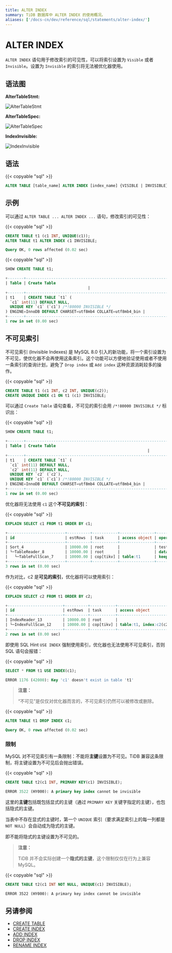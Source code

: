 ```yaml
---
title: ALTER INDEX
summary: TiDB 数据库中 ALTER INDEX 的使用概况。
aliases: ['/docs-cn/dev/reference/sql/statements/alter-index/']
---
```


# ALTER INDEX

`ALTER INDEX` 语句用于修改索引的可见性，可以将索引设置为 `Visible` 或者 `Invisible`。设置为 `Invisible` 的索引将无法被优化器使用。

## 语法图

**AlterTableStmt:**

![AlterTableStmt](/media/sqlgram/AlterTableStmt.png)

**AlterTableSpec:**

![AlterTableSpec](/media/sqlgram/AlterTableSpec.png)

**IndexInvisible:**

![IndexInvisible](/media/sqlgram/IndexInvisible.png)

## 语法

{{< copyable "sql" >}}

```sql
ALTER TABLE [table_name] ALTER INDEX [index_name] {VISIBLE | INVISIBLE}
```

## 示例

可以通过 `ALTER TABLE ... ALTER INDEX ...` 语句，修改索引的可见性：

{{< copyable "sql" >}}

```sql
CREATE TABLE t1 (c1 INT, UNIQUE(c1));
ALTER TABLE t1 ALTER INDEX c1 INVISIBLE;
```

```sql
Query OK, 0 rows affected (0.02 sec)
```

{{< copyable "sql" >}}

```sql
SHOW CREATE TABLE t1;
```

```sql
+-------+------------------------------------------------------------------------------------------------------------------------------------------------------------------------------------------+
| Table | Create Table
                                    |
+-------+------------------------------------------------------------------------------------------------------------------------------------------------------------------------------------------+
| t1    | CREATE TABLE `t1` (
  `c1` int(11) DEFAULT NULL,
  UNIQUE KEY `c1` (`c1`) /*!80000 INVISIBLE */
) ENGINE=InnoDB DEFAULT CHARSET=utf8mb4 COLLATE=utf8mb4_bin |
+-------+------------------------------------------------------------------------------------------------------------------------------------------------------------------------------------------+
1 row in set (0.00 sec)
```

## 不可见索引

不可见索引 (Invisible Indexes) 是 MySQL 8.0 引入的新功能，将一个索引设置为不可见，使优化器不会再使用这条索引。这个功能可以方便地验证使用或者不使用一条索引的查询计划，避免了 `Drop index` 或 `Add index` 这种资源消耗较多的操作。

{{< copyable "sql" >}}

```sql
CREATE TABLE t1 (c1 INT, c2 INT, UNIQUE(c2));
CREATE UNIQUE INDEX c1 ON t1 (c1) INVISIBLE;
```

可以通过 `Create Table` 语句查看，不可见的索引会用 `/*!80000 INVISIBLE */` 标识出：

{{< copyable "sql" >}}

```sql
SHOW CREATE TABLE t1;
```

```sql
+-------+--------------------------------------------------------------------------------------------------------------------------------------------------------------------------------------------------------------------+
| Table | Create Table
                                                              |
+-------+--------------------------------------------------------------------------------------------------------------------------------------------------------------------------------------------------------------------+
| t1    | CREATE TABLE `t1` (
  `c1` int(11) DEFAULT NULL,
  `c2` int(11) DEFAULT NULL,
  UNIQUE KEY `c2` (`c2`),
  UNIQUE KEY `c1` (`c1`) /*!80000 INVISIBLE */
) ENGINE=InnoDB DEFAULT CHARSET=utf8mb4 COLLATE=utf8mb4_bin |
+-------+--------------------------------------------------------------------------------------------------------------------------------------------------------------------------------------------------------------------+
1 row in set (0.00 sec)
```

优化器将无法使用 `c1` 这个**不可见的索引**：

{{< copyable "sql" >}}

```sql
EXPLAIN SELECT c1 FROM t1 ORDER BY c1; 
```

```sql
+-------------------------+----------+-----------+---------------+--------------------------------+
| id                      | estRows  | task      | access object | operator info                  |
+-------------------------+----------+-----------+---------------+--------------------------------+
| Sort_4                  | 10000.00 | root      |               | test.t1.c1:asc                 |
| └─TableReader_8         | 10000.00 | root      |               | data:TableFullScan_7           |
|   └─TableFullScan_7     | 10000.00 | cop[tikv] | table:t1      | keep order:false, stats:pseudo |
+-------------------------+----------+-----------+---------------+--------------------------------+
3 rows in set (0.00 sec)
```

作为对比，c2 是**可见的索引**，优化器将可以使用索引：

{{< copyable "sql" >}}

```sql
EXPLAIN SELECT c2 FROM t1 ORDER BY c2; 
```

```sql
+------------------------+----------+-----------+------------------------+-------------------------------+
| id                     | estRows  | task      | access object          | operator info                 |
+------------------------+----------+-----------+------------------------+-------------------------------+
| IndexReader_13         | 10000.00 | root      |                        | index:IndexFullScan_12        |
| └─IndexFullScan_12     | 10000.00 | cop[tikv] | table:t1, index:c2(c2) | keep order:true, stats:pseudo |
+------------------------+----------+-----------+------------------------+-------------------------------+
2 rows in set (0.00 sec)
```

即使用 SQL Hint `USE INDEX` 强制使用索引，优化器也无法使用不可见索引，否则 SQL 语句会报错：

{{< copyable "sql" >}}

```sql
SELECT * FROM t1 USE INDEX(c1);
```

```sql
ERROR 1176 (42000): Key 'c1' doesn't exist in table 't1'
```

> **注意：**
>
> “不可见”是仅仅对优化器而言的，不可见索引仍然可以被修改或删除。

{{< copyable "sql" >}}

```sql
ALTER TABLE t1 DROP INDEX c1;
```

```sql
Query OK, 0 rows affected (0.02 sec)
```

### 限制

MySQL 对不可见索引有一条限制：不能将**主键**设置为不可见。TiDB 兼容这条限制，将主键设置为不可见后会抛出错误。

{{< copyable "sql" >}}

```sql
CREATE TABLE t2(c1 INT, PRIMARY KEY(c1) INVISIBLE);
```

```sql
ERROR 3522 (HY000): A primary key index cannot be invisible
```

这里的**主键**包括既包括显式的主键（通过 `PRIMARY KEY` 关键字指定的主键），也包括隐式的主键。

当表中不存在显式的主键时，第一个 `UNIQUE` 索引（要求满足索引上的每一列都是 `NOT NULL`）会自动成为隐式的主键。

即不能将隐式的主键设置为不可见的。

> **注意：**
>
> TiDB 并不会实际创建一个**隐式的主键**，这个限制仅仅在行为上兼容 MySQL。

{{< copyable "sql" >}}

```sql
CREATE TABLE t2(c1 INT NOT NULL, UNIQUE(c1) INVISIBLE);
```

```                                                                                                 
ERROR 3522 (HY000): A primary key index cannot be invisible
```

## 另请参阅

* [CREATE TABLE](/sql-statements/sql-statement-create-table.md)
* [CREATE INDEX](/sql-statements/sql-statement-create-index.md)
* [ADD INDEX](/sql-statements/sql-statement-add-index.md)
* [DROP INDEX](/sql-statements/sql-statement-drop-index.md)
* [RENAME INDEX](/sql-statements/sql-statement-rename-index.md)
